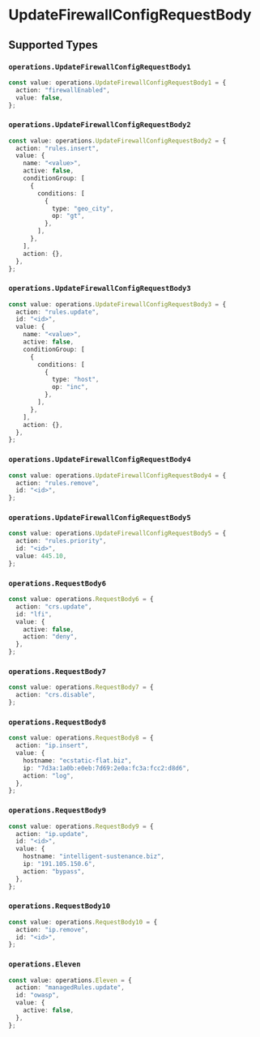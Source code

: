 # UpdateFirewallConfigRequestBody


## Supported Types

### `operations.UpdateFirewallConfigRequestBody1`

```typescript
const value: operations.UpdateFirewallConfigRequestBody1 = {
  action: "firewallEnabled",
  value: false,
};
```

### `operations.UpdateFirewallConfigRequestBody2`

```typescript
const value: operations.UpdateFirewallConfigRequestBody2 = {
  action: "rules.insert",
  value: {
    name: "<value>",
    active: false,
    conditionGroup: [
      {
        conditions: [
          {
            type: "geo_city",
            op: "gt",
          },
        ],
      },
    ],
    action: {},
  },
};
```

### `operations.UpdateFirewallConfigRequestBody3`

```typescript
const value: operations.UpdateFirewallConfigRequestBody3 = {
  action: "rules.update",
  id: "<id>",
  value: {
    name: "<value>",
    active: false,
    conditionGroup: [
      {
        conditions: [
          {
            type: "host",
            op: "inc",
          },
        ],
      },
    ],
    action: {},
  },
};
```

### `operations.UpdateFirewallConfigRequestBody4`

```typescript
const value: operations.UpdateFirewallConfigRequestBody4 = {
  action: "rules.remove",
  id: "<id>",
};
```

### `operations.UpdateFirewallConfigRequestBody5`

```typescript
const value: operations.UpdateFirewallConfigRequestBody5 = {
  action: "rules.priority",
  id: "<id>",
  value: 445.10,
};
```

### `operations.RequestBody6`

```typescript
const value: operations.RequestBody6 = {
  action: "crs.update",
  id: "lfi",
  value: {
    active: false,
    action: "deny",
  },
};
```

### `operations.RequestBody7`

```typescript
const value: operations.RequestBody7 = {
  action: "crs.disable",
};
```

### `operations.RequestBody8`

```typescript
const value: operations.RequestBody8 = {
  action: "ip.insert",
  value: {
    hostname: "ecstatic-flat.biz",
    ip: "7d3a:1a0b:e0eb:7d69:2e0a:fc3a:fcc2:d8d6",
    action: "log",
  },
};
```

### `operations.RequestBody9`

```typescript
const value: operations.RequestBody9 = {
  action: "ip.update",
  id: "<id>",
  value: {
    hostname: "intelligent-sustenance.biz",
    ip: "191.105.150.6",
    action: "bypass",
  },
};
```

### `operations.RequestBody10`

```typescript
const value: operations.RequestBody10 = {
  action: "ip.remove",
  id: "<id>",
};
```

### `operations.Eleven`

```typescript
const value: operations.Eleven = {
  action: "managedRules.update",
  id: "owasp",
  value: {
    active: false,
  },
};
```

